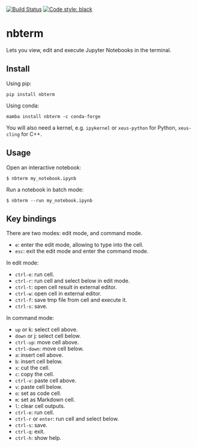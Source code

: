 [![Build Status](https://github.com/davidbrochart/nbterm/workflows/CI/badge.svg)](https://github.com/davidbrochart/nbterm/actions)
[![Code style: black](https://img.shields.io/badge/code%20style-black-000000.svg)](https://github.com/psf/black)

# nbterm

Lets you view, edit and execute Jupyter Notebooks in the terminal.

## Install

Using pip:

```
pip install nbterm
```

Using conda:

```
mamba install nbterm -c conda-forge
```

You will also need a kernel, e.g. `ipykernel` or `xeus-python` for Python, `xeus-cling` for C++.

## Usage

Open an interactive notebook:

```
$ nbterm my_notebook.ipynb
```

Run a notebook in batch mode:

```
$ nbterm --run my_notebook.ipynb
```

## Key bindings

There are two modes: edit mode, and command mode.

- `e`: enter the edit mode, allowing to type into the cell.
- `esc`: exit the edit mode and enter the command mode.

In edit mode:
- `ctrl-e`: run cell.
- `ctrl-r`: run cell and select below in edit mode.
- `ctrl-t`: open cell result in external editor.
- `ctrl-w`: open cell in external editor.
- `ctrl-f`: save tmp file from cell and execute it.
- `ctrl-s`: save.
 
In command mode:

- `up` or k: select cell above.
- `down` or j: select cell below.
- `ctrl-up`: move cell above.
- `ctrl-down`: move cell below.
- `a`: insert cell above.
- `b`: insert cell below.
- `x`: cut the cell.
- `c`: copy the cell.
- `ctrl-v`: paste cell above.
- `v`: paste cell below.
- `o`: set as code cell.
- `m`: set as Markdown cell.
- `l`: clear cell outputs.
- `ctrl-e`: run cell.
- `ctrl-r` or `enter`: run cell and select below.
- `ctrl-s`: save.
- `ctrl-q`: exit.
- `ctrl-h`: show help.

